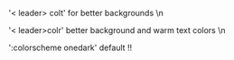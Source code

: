 '< leader> colt' for better backgrounds \n

'< leader>colr' better background and warm text colors \n

':colorscheme onedark' default !!
